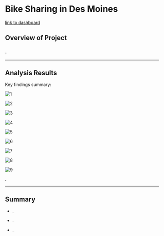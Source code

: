# Bike Sharing in Des Moines

[link to dashboard](https://public.tableau.com/app/profile/juan.pablo.larsen/viz/Challenge_16738127926110/BikeRideIowa?publish=yes)
## Overview of Project

### .

---

## Analysis Results

Key findings summary:


![1](https://user-images.githubusercontent.com/113866707/212791933-985ed953-0fe8-4dad-a36f-d18cfe4dbe9b.png)


![2](https://user-images.githubusercontent.com/113866707/212791947-8285c77c-d958-4798-b534-2c8f1f9fa7c4.png)


![3](https://user-images.githubusercontent.com/113866707/212791956-9ee172e8-2e3e-46de-968a-8eeeee78a5c6.png)


![4](https://user-images.githubusercontent.com/113866707/212791963-82eddca7-1473-47fb-91a1-79ae2fca5596.png)


![5](https://user-images.githubusercontent.com/113866707/212791983-6a1c369f-25e7-48ed-8715-51f67a4016f1.png)


![6](https://user-images.githubusercontent.com/113866707/212792000-443664c3-7a1a-472d-b9d4-933bfd2817de.png)


![7](https://user-images.githubusercontent.com/113866707/212792020-ce51cd37-0eab-450e-a786-cbfc6c4d4641.png)


![8](https://user-images.githubusercontent.com/113866707/212792027-bc2c6cbe-4a28-4b41-80f6-a86aa0a6e77b.png)


![9](https://user-images.githubusercontent.com/113866707/212792042-667e3ef0-1321-4cd0-a397-1d87df0bd966.png)


.

    
---

## Summary

- .

- .

- .
